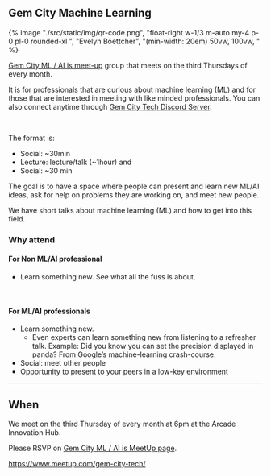 
## Gem City Machine Learning

{% image "./src/static/img/qr-code.png", "float-right w-1/3 m-auto my-4 p-0 pl-0 rounded-xl ",  "Evelyn Boettcher", "(min-width: 20em) 50vw, 100vw, " %}

[Gem City ML / AI is meet-up](https://www.meetup.com/gem-city-tech/) group that meets on the third Thursdays of every month.

It is for professionals that are curious about machine learning (ML) and for those that are interested in meeting with like minded professionals.
You can also connect anytime through [Gem City Tech Discord Server](https://discord.gg/nyDtEytbt6).

<br>

The format is:

* Social: ~30min
* Lecture: lecture/talk (~1hour) and
* Social: ~30 min

The goal is to have a space where people can present and learn new ML/AI ideas, 
ask for help on problems they are working on, and meet new people.

We have short talks about machine learning (ML) and how to get into this field. 


### Why attend

#### For Non ML/AI professional

* Learn something new. See what all the fuss is about.

<br>

#### For ML/AI professionals

* Learn something new. 
  * Even experts can learn something new from listening to a refresher talk. Example: Did you know you can set the precision displayed in panda? From Google’s machine-learning crash-course.
* Social: meet other people
* Opportunity to present to your peers in a low-key environment

<hr> 

## When

We meet on the third Thursday of every month at 6pm at the Arcade Innovation Hub.

Please RSVP on [Gem City ML / AI is MeetUp page](https://www.meetup.com/gem-city-tech/).

https://www.meetup.com/gem-city-tech/
